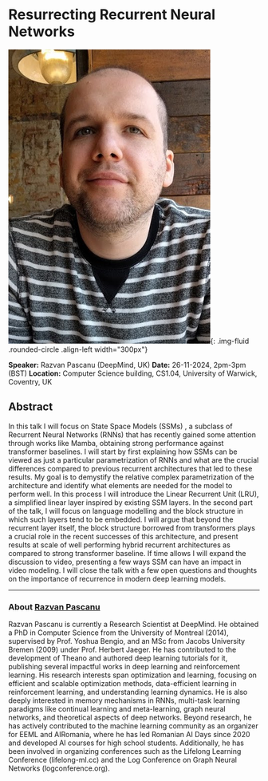 # Resurrecting Recurrent Neural Networks

![Razvan Pascanu ](/assets/img/razvan-pascanu.jpg){: .img-fluid .rounded-circle .align-left width="300px"}

**Speaker:** Razvan Pascanu (DeepMind, UK)
**Date:** 26-11-2024, 2pm-3pm (BST)
**Location:** Computer Science building, CS1.04, University of Warwick, Coventry, UK



## Abstract

In this talk I will focus on State Space Models (SSMs) , a subclass of Recurrent Neural Networks (RNNs) that has recently gained some attention through works like Mamba, obtaining strong performance against transformer baselines. I will start by first explaining how SSMs can be viewed as just a particular parametrization of RNNs and what are the crucial differences compared to previous recurrent architectures that led to these results. My goal is to demystify the relative complex parametrization of the architecture and identify what elements are needed for the model to perform well. In this process I will introduce the Linear Recurrent Unit (LRU), a simplified linear layer inspired by existing SSM layers. In the second part of the talk, I will focus on language modelling and the block structure in which such layers tend to be embedded. I will argue that beyond the recurrent layer itself, the block structure borrowed from transformers plays a crucial role in the recent successes of this architecture, and present results at scale of well performing hybrid recurrent architectures as compared to strong transformer baseline. If time allows I will expand the discussion to video, presenting a few ways SSM can have an impact in video modeling. I will close the talk with a few open questions and thoughts on the importance of recurrence in modern deep learning models.

---

### About [Razvan Pascanu]((https://sites.google.com/view/razp/home))

Razvan Pascanu is currently a Research Scientist at DeepMind. He obtained a PhD in Computer Science from the University of Montreal (2014), supervised by Prof. Yoshua Bengio, and an MSc from Jacobs University Bremen (2009) under Prof. Herbert Jaeger. He has contributed to the development of Theano and authored deep learning tutorials for it, publishing several impactful works in deep learning and reinforcement learning. His research interests span optimization and learning, focusing on efficient and scalable optimization methods, data-efficient learning in reinforcement learning, and understanding learning dynamics. He is also deeply interested in memory mechanisms in RNNs, multi-task learning paradigms like continual learning and meta-learning, graph neural networks, and theoretical aspects of deep networks. Beyond research, he has actively contributed to the machine learning community as an organizer for EEML and AIRomania, where he has led Romanian AI Days since 2020 and developed AI courses for high school students. Additionally, he has been involved in organizing conferences such as the Lifelong Learning Conference (lifelong-ml.cc) and the Log Conference on Graph Neural Networks (logconference.org).
